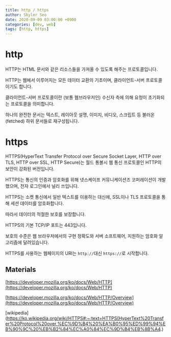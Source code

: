 ```yaml
---
title: http / https
author: Skyler Seo
date: 2020-09-09 03:00:00 +0900
categories: [dev, web]
tags: [http, https]
---
```


# http

HTTP는 HTML 문서와 같은 리소스들을 가져올 수 있도록 해주는 프로토콜입니다.

HTTP는 웹에서 이루어지는 모든 데이터 교환의 기초이며, 클라이언트-서버 프로토콜이기도 합니다.

클라이언트-서버 프로토콜이란 (보통 웹브라우저인) 수신자 측에 의해 요청이 초기화되는 프로토콜을 의미합니다.

하나의 완전한 문서는 텍스트, 레이아웃 설명, 이미지, 비디오, 스크립트 등 불러온(fetched) 하위 문서들로 재구성됩니다.

# https

HTTPS(HyperText Transfer Protocol over Secure Socket Layer, HTTP over TLS, HTTP over SSL, HTTP Secure)는 월드 통볼시 웹 통신 프로토콜인 HTTP의 보안이 강화된 버전입니다.

HTTPS는 통신의 인증과 암호화를 위해 넷스케이프 커뮤니케이션즈 코퍼레이션이 개발했으며, 전자 로그인에서 널리 쓰입니다.

HTTPS는 소켓 통신에서 일반 텍스트를 이용하는 대신에, SSL이나 TLS 프로토콜을 통해 세션 데이터를 암호화합니다.

따라서 데이터의 적절한 보호를 보장합니다.

HTTPS의 기본 TCP/IP 포트는 443입니다.

보호의 수준은 웹 브라우저에서의 구현 정확도와 서버 소프트웨어, 지원하는 암호화 알고리즘에 달려있습니다.

HTTPS를 사용하는 웹페이지의 URI는 `http://`대신 `https://`로 시작합니다.

## Materials

[https://developer.mozilla.org/ko/docs/Web/HTTP](https://developer.mozilla.org/ko/docs/Web/HTTP)

[https://developer.mozilla.org/ko/docs/Web/HTTP/Overview](https://developer.mozilla.org/ko/docs/Web/HTTP/Overview)

[wikipedia](https://ko.wikipedia.org/wiki/HTTPS#:~:text=HTTPS(HyperText%20Transfer%20Protocol%20over,%EC%9D%B4%20%EA%B0%95%ED%99%94%EB%90%9C%20%EB%B2%84%EC%A0%84%EC%9D%B4%EB%8B%A4.)
